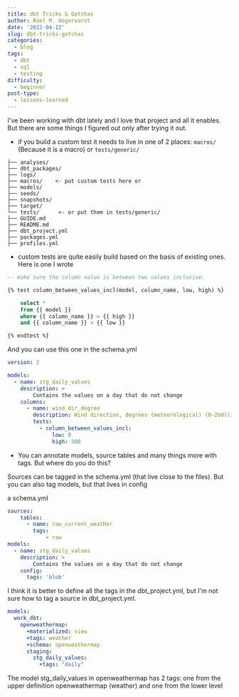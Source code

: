 ```yaml
---
title: dbt Tricks & Gotchas
author: Roel M. Hogervorst
date: '2022-04-12'
slug: dbt-tricks-gotchas
categories:
  - blog
tags:
  - dbt
  - sql
  - testing
difficulty:
  - beginner
post-type:
  - lessons-learned
---
```


I've been working with dbt lately and I love that project and all it enables.
But there are some things  I figured out only after trying it out.

* if you build a custom test it needs to live in one of 2 places: `macros/` (Because it is a macro) or `tests/generic/` 

```
├── analyses/
├── dbt_packages/
├── logs/
├── macros/    <- put custom tests here or
├── models/
├── seeds/
├── snapshots/
├── target/
└── tests/      <- or put them in tests/generic/
├── GUIDE.md
├── README.md
├── dbt_project.yml
├── packages.yml
├── profiles.yml
```

* custom tests are quite easily build based on the basis of existing ones.
Here is one I wrote

```sql
-- make sure the column value is between two values inclusive.

{% test column_between_values_incl(model, column_name, low, high) %}

    select *
    from {{ model }}
    where {{ column_name }} > {{ high }}
    and {{ column_name }} > {{ low }}

{% endtest %}
```

And you can use this one in the schema.yml 

```yaml
version: 2

models:
  - name: stg_daily_values
    description: >
        Contains the values on a day that do not change
    columns:
      - name: wind_dir_degree
        description: Wind direction, degrees (meteorological) (0-260)(int)
        tests:
          - column_between_values_incl:
              low: 0
              high: 360
```

* You can annotate models, source tables and many things more with tags. But where do you do this?  

Sources can be tagged in the schema.yml (that live close to the files).
But you can also tag models, but that lives in config

a schema.yml
```yaml
sources:
    tables:
      - name: raw_current_weather
        tags:
            - raw
models:
  - name: stg_daily_values
    description: >
        Contains the values on a day that do not change
    config:
      tags: 'blob'
```

I think it is better to define all the tags in the dbt_project.yml,
but I'm not sure how to tag a source in dbt_project.yml. 

```yaml
models:
  work_dbt:
    openweathermap:
      +materialized: view
      +tags: weather
      +schema: openweathermap
      staging:
        stg_daily_values:
          +tags: "daily"

```
The model stg_daily_values in openweathermap has 2 tags: one from the upper definition openweathermap (weather) and one from the lower level

